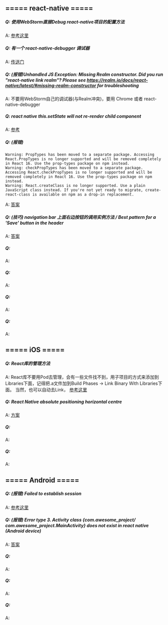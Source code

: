 ## ===== react-native =====
##### Q: 使用WebStorm直接Debug react-native项目的配置方法
A: [参考这里](https://blog.jetbrains.com/webstorm/2016/12/developing-mobile-apps-with-react-native-in-webstorm/)

##### Q: 有一个 react-native-debugger 调试器
A: [传送门](https://github.com/jhen0409/react-native-debugger)

##### Q: (报错)Unhandled JS Exception: Missing Realm constructor. Did you run "react-native link realm"? Please see https://realm.io/docs/react-native/latest/#missing-realm-constructor for troubleshooting
A: 不要用WebStorm自己的调试器(与Realm冲突)，要用 Chrome 或者 react-native-debugger

##### Q: react native this.setState will not re-render child component
A: [参考](https://stackoverflow.com/questions/30679927/react-native-this-setstate-will-not-re-render-child-component)

##### Q: (报错)
```
Warning: PropTypes has been moved to a separate package. Accessing React.PropTypes is no longer supported and will be removed completely in React 16. Use the prop-types package on npm instead.
Warning: checkPropTypes has been moved to a separate package. Accessing React.checkPropTypes is no longer supported and will be removed completely in React 16. Use the prop-types package on npm instead.
Warning: React.createClass is no longer supported. Use a plain JavaScript class instead. If you're not yet ready to migrate, create-react-class is available on npm as a drop-in replacement.
```

A: [答案](https://stackoverflow.com/a/46380918/8799673)

##### Q: (技巧) navigation bar 上面右边按钮的调用实例方法 / Best pattern for a 'Save' button in the header
A: [答案](https://github.com/react-community/react-navigation/issues/145#issuecomment-337826964)

##### Q:
A:

##### Q:
A:

##### Q:
A:

##### Q:
A:


## ===== iOS =====

##### Q: React库的管理方法
A: React库不要用Pod去管理，会有一些文件找不到，用子项目的方式来添加到Libraries下面，记得把.a文件加到Build Phases -> Link Binary With Libraries下面。
   当然，也可以自动去Link， [参考这里](http://facebook.github.io/react-native/docs/linking-libraries-ios.html#content)

##### Q: React Native absolute positioning horizontal centre
A: [方案](https://stackoverflow.com/questions/37317568/react-native-absolute-positioning-horizontal-centre)

##### Q:
A:

##### Q:
A:





## ===== Android =====

##### Q: (报错) Failed to establish session
A: [参考这里](https://github.com/facebook/react-native/issues/6499)

##### Q: (报错) Error type 3. Activity class {com.awesome_project/ com.awesome_project.MainActivity} does not exist in react native (Android device)
A: [答案](https://stackoverflow.com/questions/35131769/error-type-3-activity-class-com-awesome-project-com-awesome-project-mainactiv)

##### Q:
A:

##### Q:
A:

##### Q:
A:
